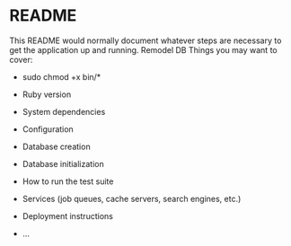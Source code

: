 # README

This README would normally document whatever steps are necessary to get the
application up and running.
Remodel DB
Things you may want to cover:

* sudo chmod +x bin/*

* Ruby version

* System dependencies

* Configuration

* Database creation

* Database initialization

* How to run the test suite

* Services (job queues, cache servers, search engines, etc.)

* Deployment instructions

* ...
